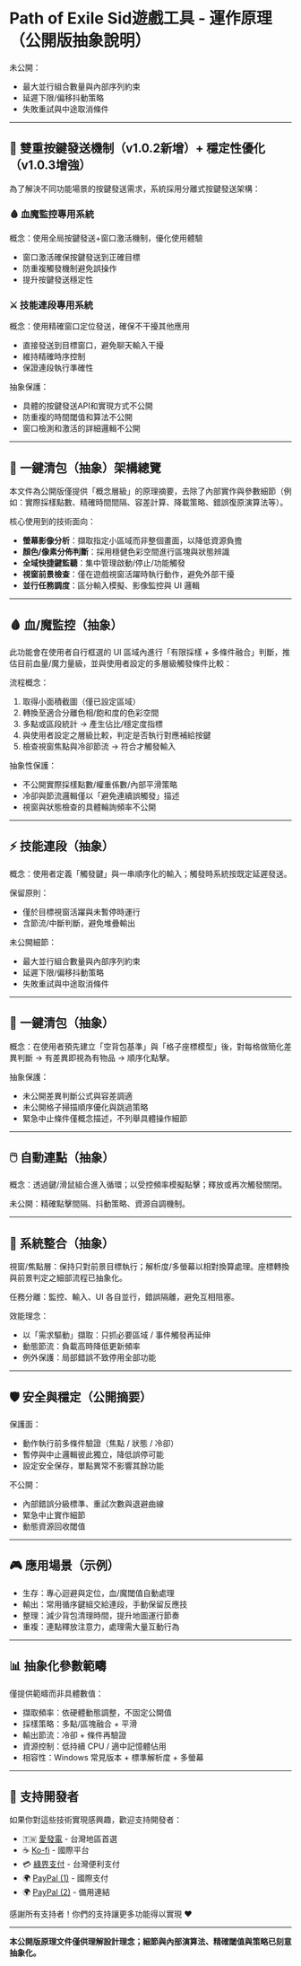 # Path of Exile Sid遊戲工具 - 運作原理（公開版抽象說明）

未公開：
- 最大並行組合數量與內部序列約束
- 延遲下限/偏移抖動策略
- 失敗重試與中途取消條件

---

## 🎯 雙重按鍵發送機制（v1.0.2新增）+ 穩定性優化（v1.0.3增強）

為了解決不同功能場景的按鍵發送需求，系統採用分離式按鍵發送架構：

### 🩸 血魔監控專用系統
概念：使用全局按鍵發送+窗口激活機制，優化使用體驗
- 窗口激活確保按鍵發送到正確目標
- 防重複觸發機制避免誤操作
- 提升按鍵發送穩定性

### ⚔️ 技能連段專用系統  
概念：使用精確窗口定位發送，確保不干擾其他應用
- 直接發送到目標窗口，避免聊天輸入干擾
- 維持精確時序控制
- 保證連段執行準確性

抽象保護：
- 具體的按鍵發送API和實現方式不公開
- 防重複的時間閾值和算法不公開
- 窗口檢測和激活的詳細邏輯不公開

---

## 🎒 一鍵清包（抽象）架構總覽

本文件為公開版僅提供「概念層級」的原理摘要，去除了內部實作與參數細節（例如：實際採樣點數、精確時間間隔、容差計算、降載策略、錯誤復原演算法等）。

核心使用到的技術面向：

- **螢幕影像分析**：擷取指定小區域而非整個畫面，以降低資源負擔
- **顏色/像素分佈判斷**：採用穩健色彩空間進行區塊與狀態辨識
- **全域快捷鍵監聽**：集中管理啟動/停止/功能觸發
- **視窗前景檢查**：僅在遊戲視窗活躍時執行動作，避免外部干擾
- **並行任務調度**：區分輸入模擬、影像監控與 UI 邏輯

---

## 🩸 血/魔監控（抽象）

此功能會在使用者自行框選的 UI 區域內進行「有限採樣 + 多條件融合」判斷，推估目前血量/魔力量級，並與使用者設定的多層級觸發條件比較：

流程概念：
1. 取得小面積截圖（僅已設定區域）
2. 轉換至適合分離色相/飽和度的色彩空間
3. 多點或區段統計 → 產生佔比/穩定度指標
4. 與使用者設定之層級比較，判定是否執行對應補給按鍵
5. 檢查視窗焦點與冷卻節流 → 符合才觸發輸入

抽象性保護：
- 不公開實際採樣點數/權重係數/內部平滑策略
- 冷卻與節流邏輯僅以「避免連續誤觸發」描述
- 視窗與狀態檢查的具體輪詢頻率不公開

---

## ⚡ 技能連段（抽象）

概念：使用者定義「觸發鍵」與一串順序化的輸入；觸發時系統按既定延遲發送。

保留原則：
- 僅於目標視窗活躍與未暫停時運行
- 含節流/中斷判斷，避免堆疊輸出

未公開細節：
- 最大並行組合數量與內部序列約束
- 延遲下限/偏移抖動策略
- 失敗重試與中途取消條件

---

## 🎒 一鍵清包（抽象）

概念：在使用者預先建立「空背包基準」與「格子座標模型」後，對每格做簡化差異判斷 → 有差異即視為有物品 → 順序化點擊。

抽象保護：
- 未公開差異判斷公式與容差調適
- 未公開格子掃描順序優化與跳過策略
- 緊急中止條件僅概念描述，不列舉具體操作細節

---

## 🖱️ 自動連點（抽象）

概念：透過鍵/滑鼠組合進入循環；以受控頻率模擬點擊；釋放或再次觸發關閉。

未公開：精確點擊間隔、抖動策略、資源自調機制。

---

## 🔧 系統整合（抽象）

視窗/焦點層：保持只對前景目標執行；解析度/多螢幕以相對換算處理。座標轉換與前景判定之細部流程已抽象化。

任務分離：監控、輸入、UI 各自並行，錯誤隔離，避免互相阻塞。

效能理念：
- 以「需求驅動」擷取：只抓必要區域 / 事件觸發再延伸
- 動態節流：負載高時降低更新頻率
- 例外保護：局部錯誤不致停用全部功能

---

## 🛡️ 安全與穩定（公開摘要）

保護面：
- 動作執行前多條件驗證（焦點 / 狀態 / 冷卻）
- 暫停與中止邏輯彼此獨立，降低誤停可能
- 設定安全保存，單點異常不影響其餘功能

不公開：
- 內部錯誤分級標準、重試次數與退避曲線
- 緊急中止實作細節
- 動態資源回收閾值

---

## 🎮 應用場景（示例）

- 生存：專心迴避與定位，血/魔閾值自動處理
- 輸出：常用循序鍵組交給連段，手動保留反應技
- 整理：減少背包清理時間，提升地圖運行節奏
- 重複：連點釋放注意力，處理需大量互動行為

---

## 📊 抽象化參數範疇

僅提供範疇而非具體數值：
- 擷取頻率：依硬體動態調整，不固定公開值
- 採樣策略：多點/區塊融合 + 平滑
- 輸出節流：冷卻 + 條件再驗證
- 資源控制：低持續 CPU / 適中記憶體佔用
- 相容性：Windows 常見版本 + 標準解析度 + 多螢幕

---

## 💝 支持開發者

如果你對這些技術實現感興趣，歡迎支持開發者：

- 🇹🇼 [愛發電](https://afdian.com/a/sid-1996) - 台灣地區首選
- ☕ [Ko-fi](https://ko-fi.com/K3K11KMXOL) - 國際平台
- 💳 [綠界支付](https://p.ecpay.com.tw/E0E3A) - 台灣便利支付
- 🌍 [PayPal (1)](https://www.paypal.com/ncp/payment/GJS4D5VTSVWG4) - 國際支付
- 🌍 [PayPal (2)](https://www.paypal.com/ncp/payment/S5PTHJJVBC5VS) - 備用連結

感謝所有支持者！你們的支持讓更多功能得以實現 ❤️

---

**本公開版原理文件僅供理解設計理念；細節與內部演算法、精確閾值與策略已刻意抽象化。**